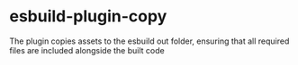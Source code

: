 # esbuild-plugin-copy
The plugin copies assets to the esbuild out folder, ensuring that all required files are included alongside the built code
